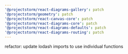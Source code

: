 ```yaml
---
'@projectstorm/react-diagrams-gallery': patch
'@projectstorm/geometry': patch
'@projectstorm/react-canvas-core': patch
'@projectstorm/react-diagrams-core': patch
'@projectstorm/react-diagrams-defaults': patch
'@projectstorm/react-diagrams-routing': patch
---
```


refactor: update lodash imports to use individual functions
